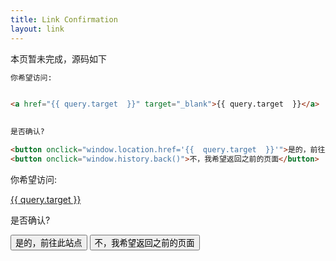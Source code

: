 ```yaml
---
title: Link Confirmation 
layout: link 
---
```


本页暂未完成，源码如下

```html
你希望访问:


<a href="{{ query.target  }}" target="_blank">{{ query.target  }}</a>
 

是否确认?

<button onclick="window.location.href='{{  query.target  }}'">是的，前往此站点</button>
<button onclick="window.history.back()">不，我希望返回之前的页面</button>
```

你希望访问:


<a href="{{ query.target  }}" target="_blank">{{ query.target  }}</a>
 

是否确认?

<button onclick="window.location.href='{{  query.target  }}'">是的，前往此站点</button>
<button onclick="window.history.back()">不，我希望返回之前的页面</button>